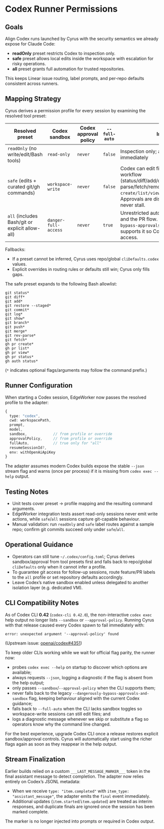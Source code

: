 # Codex Runner Permissions

## Goals

Align Codex runs launched by Cyrus with the security semantics we already expose for Claude Code:

- **readOnly** preset restricts Codex to inspection only.
- **safe** preset allows local edits inside the workspace with escalation for risky operations.
- **all** preset grants full automation for trusted repositories.

This keeps Linear issue routing, label prompts, and per-repo defaults consistent across runners.

## Mapping Strategy

Cyrus derives a permission profile for every session by examining the resolved tool preset:

| Resolved preset | Codex sandbox | Codex approval policy | `--full-auto` | Intended behaviour |
|-----------------|---------------|------------------------|----------------|--------------------|
| `readOnly` (no write/edit/Bash tools) | `read-only` | `never` | `false` | Inspection only; any write or network request fails immediately |
| `safe` (edits + curated git/gh commands) | `workspace-write` | `never` | `false` | Codex can edit files and run the approved git/gh workflow (status/diff/add/commit/push/merge/log/show/rev-parse/fetch/remote + `gh pr create/list/view/status`, `gh auth status`). Approvals are disabled so non-interactive sessions never stall. |
| `all` (includes Bash/git or explicit allow-all) | `danger-full-access` | `never` | `true` | Unrestricted automation suitable for trusted repos and the PR flow. Cyrus also injects `--dangerously-bypass-approvals-and-sandbox` when the CLI supports it so Codex actually gains unrestricted access. |

Fallbacks:

- If a preset cannot be inferred, Cyrus uses repo/global `cliDefaults.codex` values.
- Explicit overrides in routing rules or defaults still win; Cyrus only fills gaps.

The safe preset expands to the following Bash allowlist:

```
git status*
git diff*
git add*
git restore --staged*
git commit*
git log*
git show*
git branch*
git push*
git merge*
git rev-parse*
git fetch*
gh pr create*
gh pr list*
gh pr view*
gh pr status*
gh auth status*
```

(`*` indicates optional flags/arguments may follow the command prefix.)

## Runner Configuration

When starting a Codex session, EdgeWorker now passes the resolved profile to the adapter:

```ts
{
  type: "codex",
  cwd: workspacePath,
  prompt,
  model,
  sandbox,            // from profile or override
  approvalPolicy,     // from profile or override
  fullAuto,           // true only for "all"
  resumeSessionId?,
  env: withOpenAiApiKey
}
```

The adapter assumes modern Codex builds expose the stable `--json` stream flag and warns (once per process) if it is missing from `codex exec --help` output.

## Testing Notes

- Unit tests cover preset → profile mapping and the resulting command arguments.
- EdgeWorker integration tests assert read-only sessions never emit write actions, while `safe`/`all` sessions capture git-capable behaviour.
- Manual validation: run `readOnly` and `safe` label routes against a sample repo; confirm git commits succeed only under `safe`/`all`.

## Operational Guidance

- Operators can still tune `~/.codex/config.toml`; Cyrus derives sandbox/approval from tool presets first and falls back to repo/global `cliDefaults` only when it cannot infer a profile.
- To guarantee git access for follow-up sessions, route feature/PR labels to the `all` profile or set repository defaults accordingly.
- Leave Codex’s native sandbox enabled unless delegated to another isolation layer (e.g. dedicated VM).

## CLI Compatibility Notes

As of Codex CLI **0.42** (`codex-cli 0.42.0`), the non-interactive `codex exec` help output no longer lists `--sandbox` or `--approval-policy`. Running Cyrus with that release caused every Codex spawn to fail immediately with:

```
error: unexpected argument '--approval-policy' found
```

(Upstream issue: [openai/codex#4351](https://github.com/openai/codex/issues/4351))

To keep older CLIs working while we wait for official flag parity, the runner now:

- probes `codex exec --help` on startup to discover which options are available;
- always requests `--json`, logging a diagnostic if the flag is absent from the help output;
- only passes `--sandbox`/`--approval-policy` when the CLI supports them;
- never falls back to the legacy `--dangerously-bypass-approvals-and-sandbox` flag, keeping behaviour aligned with the current Codex guidance;
- falls back to `--full-auto` when the CLI lacks sandbox toggles so workspace-write sessions can still edit files; and
- logs a diagnostic message whenever we skip or substitute a flag so operators know why the command line changed.

For the best experience, upgrade Codex CLI once a release restores explicit sandbox/approval controls. Cyrus will automatically start using the richer flags again as soon as they reappear in the help output.

## Stream Finalization

Earlier builds relied on a custom `___LAST_MESSAGE_MARKER___` token in the final assistant message to detect completion. The adapter now relies entirely on Codex’s JSONL metadata:

- When we receive `type: "item.completed"` with `item_type: "assistant_message"`, the adapter emits the `final` event immediately.
- Additional updates (`item.started`/`item.updated`) are treated as interim responses, and duplicate finals are ignored once the session has been marked complete.

The marker is no longer injected into prompts or required in Codex output.
